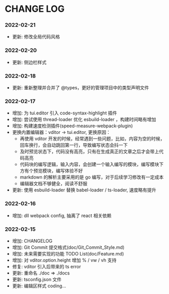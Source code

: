 # CHANGE LOG

### 2022-02-21

-   更新: 修改全局代码风格

### 2022-02-20

-   更新: 侧边栏样式

### 2022-02-18

-   更新: 重新整理并合并了 @types，更好的管理项目中的类型声明文件

### 2022-02-17

-   增加: 为 tui.editor 引入 code-syntax-highlight 插件
-   增加: 尝试使用 thread-loader 优化 esbuild-loader ，构建时间略有增加
-   增加: 构建速度检测插件(speed-measure-webpack-plugin)
-   更换内置编辑器：vditor -> tui.editor, 更换原因：
    -   再使用 vditor 开发的时候，经常遇到一些问题，比如，内容为空的时候，回车换行，会自动跳回第一行，导致编写状态会抖一下
    -   及时预览状态下，代码没有高亮，只有在生成真正的文章之后才会带上代码高亮
    -   代码块的编写逻辑，输入内容，会创建一个输入编写的模块，编写模块下方有个预览模块，编写体验不好
    -   markdown 的解析主要采用的是 go 编写，对于后续学习修改有一定成本
    -   编辑器文档不够健全，阅读不舒服
-   更新: 使用 esbuild-loader 替换 babel-loader / ts-loader, 速度略有提升

### 2022-02-16

-   增加: dll webpack config, 抽离了 react 相关依赖

### 2022-02-15

-   增加: CHANGELOG
-   增加: Git Commit 提交格式(doc/Git_Commit_Style.md)
-   增加: 未来需要实现的功能 TODO List(doc/Feature.md)
-   增加: 对 vditor.option.height 增加 % / vw / vh 支持
-   修复: vditor 引入后带来的 ts error
-   更新: 重命名 ./doc => ./docs
-   更新: tsconfig.json 文件
-   更新: 编辑区样式 coding...
